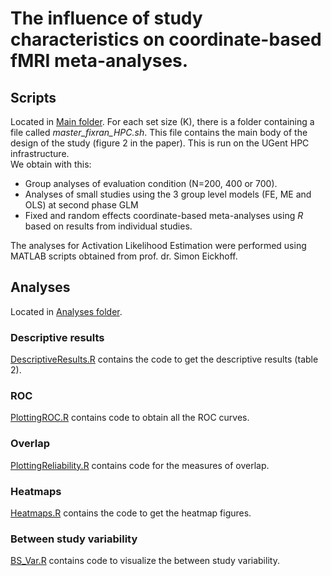 The influence of study characteristics on coordinate-based fMRI meta-analyses.
===========

## Scripts
Located in [Main folder](https://github.com/NeuroStat/PaperStudyCharCBMA/tree/master/Main). For each set size (K), there is a folder containing a file called *master_fixran_HPC.sh*. This file contains the main body of the design of the study (figure 2 in the paper).
This is run on the UGent HPC infrastructure.  
We obtain with this:
  - Group analyses of evaluation condition (N=200, 400 or 700).
  - Analyses of small studies using the 3 group level models (FE, ME and OLS) at second phase GLM
  - Fixed and random effects coordinate-based meta-analyses using *R* based on results from individual studies.

The analyses for Activation Likelihood Estimation were performed using MATLAB scripts obtained from prof. dr. Simon Eickhoff.


## Analyses
Located in [Analyses folder](https://github.com/NeuroStat/PaperStudyCharCBMA/tree/master/Analyses). 
### Descriptive results
[DescriptiveResults.R](https://github.com/NeuroStat/PaperStudyCharCBMA/blob/master/Analyses/DescriptiveResults.R) contains the code to get the descriptive results (table 2).
### ROC
[PlottingROC.R](https://github.com/NeuroStat/PaperStudyCharCBMA/blob/master/Analyses/PlottingROC.R) contains code to obtain all the ROC curves.
### Overlap
[PlottingReliability.R](https://github.com/NeuroStat/PaperStudyCharCBMA/blob/master/Analyses/PlottingReliability.R) contains code for the measures of overlap.
### Heatmaps
[Heatmaps.R](https://github.com/NeuroStat/PaperStudyCharCBMA/blob/master/Analyses/Heatmaps.R) contains the code to get the heatmap figures.
### Between study variability
[BS_Var.R](https://github.com/NeuroStat/PaperStudyCharCBMA/blob/master/Analyses/BS_var.R) contains code to visualize the between study variability.